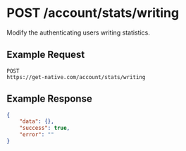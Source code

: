 # POST /account/stats/writing

Modify the authenticating users writing statistics.

## Example Request

```
POST
https://get-native.com/account/stats/writing
```

## Example Response

```json
{
	"data": {},
	"success": true,
	"error": ""
}
```
